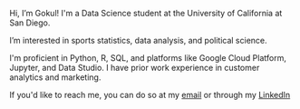 Hi, I’m Gokul! I'm a Data Science student at the University of California at San Diego. 

I’m interested in sports statistics, data analysis, and political science. 

I'm proficient in Python, R, SQL, and platforms like Google Cloud Platform, Jupyter, and Data Studio. I have prior work experience in customer analytics and marketing. 

If you'd like to reach me, you can do so at my [email](mailto:gokulprasad125@gmail.com) or through my [LinkedIn](https://www.linkedin.com/in/gokul-prasad/)
